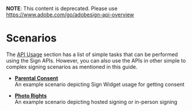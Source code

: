  **NOTE**: This content is deprecated. Please use https://www.adobe.com/go/adobesign-api-overview

# Scenarios

The [API Usage](api_usage.md) section has a list of simple tasks that can be performed using the Sign APIs. However, you can also use the APIs in other simple to complex signing scenarios as mentioned in this guide.

- [**Parental Consent**](scenarios/parental_consent.md)  
An example scenario depicting Sign Widget usage for getting consent

- [**Photo Rights**](scenarios/photo_rights.md)  
An example scenario depicting hosted signing or in-person signing

